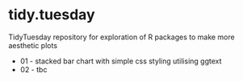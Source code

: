 # tidy.tuesday
TidyTuesday repository for exploration of R packages to make more aesthetic plots 


* 01 - stacked bar chart with simple css styling utilising ggtext 
* 02 - tbc
